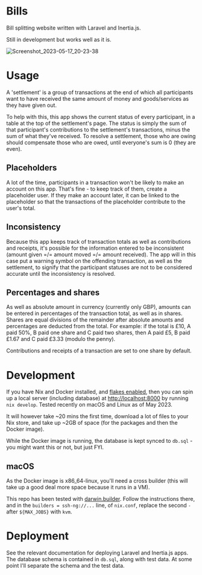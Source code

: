 Bills
=====

Bill splitting website written with Laravel and Inertia.js.

Still in development but works well as it is.

![Screenshot_2023-05-17_20-23-38](https://github.com/tauroid/bills/assets/4631050/7ac0b8a9-70c4-4c4b-ac7d-b7461c32f088)

# Usage

A 'settlement' is a group of transactions at the end of which all participants want to have received the same amount of money and goods/services as they have given out.

To help with this, this app shows the current status of every participant, in a table at the top of the settlement's page. The status is simply the sum of that participant's contributions to the settlement's transactions, minus the sum of what they've received. To resolve a settlement, those who are owing should compensate those who are owed, until everyone's sum is 0 (they are even).

## Placeholders

A lot of the time, participants in a transaction won't be likely to make an account on this app. That's fine - to keep track of them, create a placeholder user. If they make an account later, it can be linked to the placeholder so that the transactions of the placeholder contribute to the user's total.

## Inconsistency

Because this app keeps track of transaction totals as well as contributions and receipts, it's possible for the information entered to be inconsistent (amount given =/= amount moved =/= amount received). The app will in this case put a warning symbol on the offending transaction, as well as the settlement, to signify that the participant statuses are not to be considered accurate until the inconsistency is resolved.

## Percentages and shares

As well as absolute amount in currency (currently only GBP), amounts can be entered in percentages of the transaction total, as well as in shares. Shares are equal divisions of the remainder after absolute amounts and percentages are deducted from the total. For example: if the total is £10, A paid 50%, B paid one share and C paid two shares, then A paid £5, B paid £1.67 and C paid £3.33 (modulo the penny).

Contributions and receipts of a transaction are set to one share by default.

# Development

If you have Nix and Docker installed, and [flakes enabled](https://nixos.wiki/wiki/Flakes#Enable_flakes), then you can spin up a local server (including database) at <http://localhost:8000> by running `nix develop`. Tested recently on macOS and Linux as of May 2023.

It will however take ~20 mins the first time, download a lot of files to your Nix store, and take up ~2GB of space (for the packages and then the Docker image).

While the Docker image is running, the database is kept synced to `db.sql` - you might want this or not, but just FYI.

## macOS

As the Docker image is x86\_64-linux, you'll need a cross builder (this will take up a good deal more space because it runs in a VM).

This repo has been tested with [darwin.builder](https://nixos.org/manual/nixpkgs/unstable/#sec-darwin-builder). Follow the instructions there, and in the `builders = ssh-ng://...` line, of `nix.conf`, replace the second `-` after `${MAX_JOBS}` with `kvm`.

# Deployment

See the relevant documentation for deploying Laravel and Inertia.js apps. The database schema is contained in `db.sql`, along with test data. At some point I'll separate the schema and the test data.

